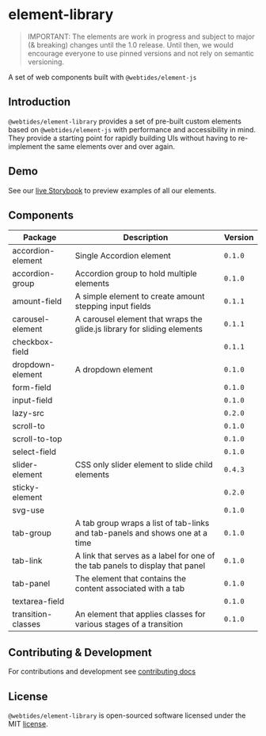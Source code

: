 # element-library

> IMPORTANT: The elements are work in progress and subject to major (& breaking) changes until the 1.0 release. Until then, we would encourage everyone to use pinned versions and not rely on semantic versioning.

A set of web components built with `@webtides/element-js`

## Introduction

`@webtides/element-library` provides a set of pre-built custom elements based on `@webtides/element-js` with performance and accessibility in mind. They provide a starting point for rapidly building UIs without having to re-implement the same elements over and over again.

## Demo

See our [live Storybook](https://webtides.github.io/element-library) to preview examples of all our elements.

## Components

| Package            | Description                                                                   | Version |
| ------------------ | ----------------------------------------------------------------------------- | ------- |
| accordion-element  | Single Accordion element                                                      | `0.1.0` |
| accordion-group    | Accordion group to hold multiple elements                                     | `0.1.0` |
| amount-field       | A simple element to create amount stepping input fields                       | `0.1.1` |
| carousel-element   | A carousel element that wraps the glide.js library for sliding elements       | `0.1.1` |
| checkbox-field     |                                                                               | `0.1.1` |
| dropdown-element   | A dropdown element                                                            | `0.1.0` |
| form-field         |                                                                               | `0.1.0` |
| input-field        |                                                                               | `0.1.0` |
| lazy-src           |                                                                               | `0.2.0` |
| scroll-to          |                                                                               | `0.1.0` |
| scroll-to-top      |                                                                               | `0.1.0` |
| select-field       |                                                                               | `0.1.0` |
| slider-element     | CSS only slider element to slide child elements                               | `0.4.3` |
| sticky-element     |                                                                               | `0.2.0` |
| svg-use            |                                                                               | `0.1.0` |
| tab-group          | A tab group wraps a list of tab-links and tab-panels and shows one at a time  | `0.1.0` |
| tab-link           | A link that serves as a label for one of the tab panels to display that panel | `0.1.0` |
| tab-panel          | The element that contains the content associated with a tab                   | `0.1.0` |
| textarea-field     |                                                                               | `0.1.0` |
| transition-classes | An element that applies classes for various stages of a transition            | `0.1.0` |

<!-- Please move these up once they are implemented
| modal-element        |                                                 | TBD  |
| bottom-sheet         |                                                 | TBD  |
| side-sheet           |                                                 | TBD  |
| dialog-element       |                                                 | TBD  |
| notification-element | Toast, Alert ?!                                 | TBD  |
| breadcrumb-element   |                                                 | TBD  |
| horizontal-scroll    |                                                 | TBD  |
| load-more            | show/load more                                  | TBD  |
| show-hide            |                                                 | TBD  |
| progress-bar         |                                                 | TBD  |
| star-rating          |                                                 | TBD  |
| navigation-drawer ?! |                                                 | TBD  |
| hover-indicator      |                                                 | TBD  |
| pinch-zoom           |                                                 | TBD  |
| cookie-consent       |                                                 | TBD  |
| rich-text            |                                                 | TBD  |
| code-block           |                                                 | TBD  |
| spread-sheet         |                                                 | TBD  |
| line-through       |               | TBD |
| divider-element ?! |               | TBD |
| scroll-entrance    |               | TBD |
| chip-element       | Tag, Label ?! | TBD |
| read-time ?!       |               | TBD |
| code-tabs          |               | TBD |
| empty-state ?!     |               | TBD |
| compare-images     |               | TBD |
| text-highlight     |               | TBD |
| tooltip-element    | Popover ?!    | TBD |
| password-field     |             | TBD  |
| radio-field        |             | TBD  |
| switch-field       |             | TBD  |
| dropdown-field     |             | TBD  |
| range-field        |             | TBD  |
| input-group        |             | TBD  |
| tag-field          | multiple    | TBD  |
| autocomplete-field |             | TBD  |
| date-picker        |             | TBD  |
| multi-range-field  |             | TBD  |
-->

<!--
## Documentation

For detailed documentation see the [Docs](docs/README.md).
-->

## Contributing & Development

For contributions and development see [contributing docs](.github/CONTRIBUTING.md)

## License

`@webtides/element-library` is open-sourced software licensed under the MIT [license](LICENSE).
